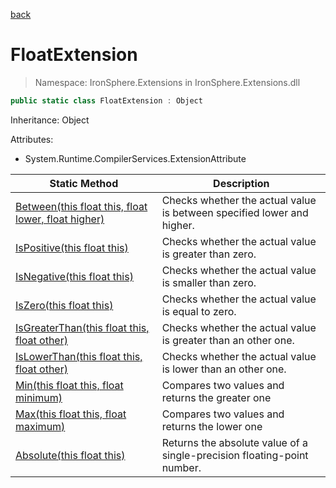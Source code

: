 ﻿[back](/IronSphere.Extensions/types)

# FloatExtension

> Namespace: IronSphere.Extensions in  IronSphere.Extensions.dll



```csharp
public static class FloatExtension : Object
```
Inheritance: Object



Attributes:
        
* System.Runtime.CompilerServices.ExtensionAttribute




| Static Method | Description |
| --- | --- |
| [Between(this float this, float lower, float higher)](FloatExtension_Between(Single,Single,Single)) | Checks whether the actual value is between specified lower and higher. |
| [IsPositive(this float this)](FloatExtension_IsPositive(Single)) | Checks whether the actual value is greater than zero. |
| [IsNegative(this float this)](FloatExtension_IsNegative(Single)) | Checks whether the actual value is smaller than zero. |
| [IsZero(this float this)](FloatExtension_IsZero(Single)) | Checks whether the actual value is equal to zero. |
| [IsGreaterThan(this float this, float other)](FloatExtension_IsGreaterThan(Single,Single)) | Checks whether the actual value is greater than an other one. |
| [IsLowerThan(this float this, float other)](FloatExtension_IsLowerThan(Single,Single)) | Checks whether the actual value is lower than an other one. |
| [Min(this float this, float minimum)](FloatExtension_Min(Single,Single)) | Compares two values and returns the greater one |
| [Max(this float this, float maximum)](FloatExtension_Max(Single,Single)) | Compares two values and returns the lower one |
| [Absolute(this float this)](FloatExtension_Absolute(Single)) | Returns the absolute value of a single-precision floating-point number. |
